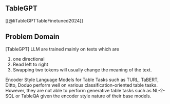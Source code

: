 
## TableGPT
[[@liTableGPTTableFinetuned2024]]
## Problem Domain

[TableGPT] LLM are trained mainly on texts which are
1. one directional
2. Read left to right
3. Swapping two tokens will usually change the meaning of the text.

Encoder Style Language Models for Table Tasks such as TURL, TaBERT, Ditto, Doduo perform well on various classification-oriented table tasks. However, they are not able to perform generative table tasks such as NL-2-SQL or TableQA given the encoder style nature of their base models. 

